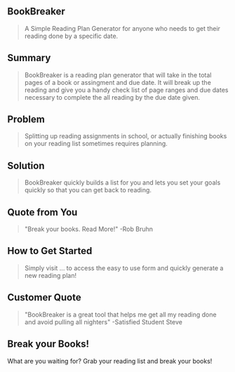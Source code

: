 ## BookBreaker 
  >A Simple Reading Plan Generator for anyone who needs to get their reading done by a specific date.

## Summary ##
  > BookBreaker is a reading plan generator that will take in the total pages of a book or assingment and due date. It will break up the reading and give you a handy check list of page ranges and due dates necessary to complete the all reading by the due date given.

## Problem ##
  > Splitting up reading assignments in school, or actually finishing books on your reading list sometimes requires planning.

## Solution ##
  > BookBreaker quickly builds a list for you and lets you set your goals quickly so that you can get back to reading.

## Quote from You ##
  > "Break your books. Read More!" -Rob Bruhn

## How to Get Started ##
  > Simply visit ... to access the easy to use form and quickly generate a new reading plan!

## Customer Quote ##
  > "BookBreaker is a great tool that helps me get all my reading done and avoid pulling all nighters" -Satisfied Student Steve

## Break your Books! ##
What are you waiting for? Grab your reading list and break your books!
